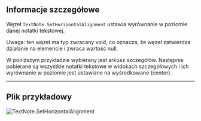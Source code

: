 ## Informacje szczegółowe
Węzeł `TextNote.SetHorizontalAlignment` ustawia wyrównanie w poziomie danej notatki tekstowej.

Uwaga: ten węzeł ma typ zwracany void, co oznacza, że węzeł zatwierdza działanie na elemencie i zwraca wartość null.

W poniższym przykładzie wybierany jest arkusz szczegółów. Następnie pobierane są wszystkie notatki tekstowe w widokach szczegółowych i ich wyrównanie w poziomie jest ustawiane na wyśrodkowane (center).
___
## Plik przykładowy

![TextNote.SetHorizontalAlignment](./Revit.Elements.TextNote.SetHorizontalAlignment_img.jpg)
